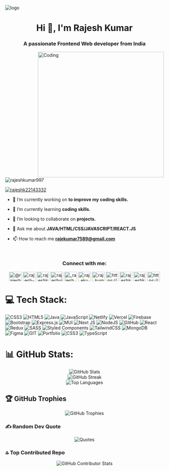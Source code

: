![logo](https://camo.githubusercontent.com/48ec00ed4c84e771db4a1db90b56352923a8d644452a32b434d68e97006c9337/68747470733a2f2f63686b736b696c6c732e636f6d2f77702d636f6e74656e742f75706c6f6164732f323032302f30342f504e432d416e696d617465642d42616e6e6572732e676966)
<h1 align="center">Hi 👋, I'm Rajesh Kumar</h1>
<h3 align="center">A passionate Frontend Web developer from India</h3>
<img align="right" width="400" src="https://cdn.dribbble.com/users/1162077/screenshots/3848914/programmer.gif" alt="Coding">
<p align="left"> <img src="https://komarev.com/ghpvc/?username=rajeshkumar997&label=Profile%20views&color=0e75b6&style=flat" alt="rajeshkumar997" /> </p>

<p align="left"> <a href="https://twitter.com/rajeshk22143332" target="blank"><img src="https://img.shields.io/twitter/follow/rajeshk22143332?logo=twitter&style=for-the-badge" alt="rajeshk22143332" /></a> </p>

- 🔭 I’m currently working on **to improve my coding skills.**

- 🌱 I’m currently learning **coding skills.**

- 👯 I’m looking to collaborate on **projects.**

- 💬 Ask me about **JAVA/HTML/CSS/JAVASCRIPT/REACT.JS**

- 📫 How to reach me **rajekumar7589@gmail.com**
<br />

<h3 align="center">Connect with me:</h3>
<p align="center">
<a href="https://twitter.com/@rajeshk22143332" target="blank"><img align="center" src="https://raw.githubusercontent.com/rahuldkjain/github-profile-readme-generator/master/src/images/icons/Social/twitter.svg" alt="@rajeshk22143332" height="30" width="40" /></a>
<a href="https://www.linkedin.com/in/rajesh-vishwa95/" target="blank"><img align="center" src="https://raw.githubusercontent.com/rahuldkjain/github-profile-readme-generator/master/src/images/icons/Social/linked-in-alt.svg" alt="rajesh-kumar-999a8b1bb/" height="30" width="40" /></a>
<a href="https://www.linkedin.com/in/rajeshkumar997/" target="blank"><img align="center" src="https://raw.githubusercontent.com/rahuldkjain/github-profile-readme-generator/master/src/images/icons/Social/linked-in-alt.svg" alt="rajeshkumar997/" height="30" width="40" /></a>
<a href="https://fb.com/rajeshvishwa978" target="blank"><img align="center" src="https://raw.githubusercontent.com/rahuldkjain/github-profile-readme-generator/master/src/images/icons/Social/facebook.svg" alt="rajeshvishwa978" height="30" width="40" /></a>
<a href="https://instagram.com/_rajesh_vishwa" target="blank"><img align="center" src="https://raw.githubusercontent.com/rahuldkjain/github-profile-readme-generator/master/src/images/icons/Social/instagram.svg" alt="_rajesh_vishwa" height="30" width="40" /></a>
<a href="https://www.hackerrank.com/rajekumar7589" target="blank"><img align="center" src="https://raw.githubusercontent.com/rahuldkjain/github-profile-readme-generator/master/src/images/icons/Social/hackerrank.svg" alt="rajekumar7589" height="30" width="40" /></a>
<a href="https://www.leetcode.com/raj_kumar16" target="blank"><img align="center" src="https://raw.githubusercontent.com/rahuldkjain/github-profile-readme-generator/master/src/images/icons/Social/leet-code.svg" alt="raj_kumar16" height="30" width="40" /></a>
<a href="https://auth.geeksforgeeks.org/user/https://auth.geeksforgeeks.org/user/vishwarun0c" target="blank"><img align="center" src="https://raw.githubusercontent.com/rahuldkjain/github-profile-readme-generator/master/src/images/icons/Social/geeks-for-geeks.svg" alt="https://auth.geeksforgeeks.org/user/vishwarun0c" height="30" width="40" /></a>
<a href="https://www.hackerrank.com/rajeshkumar997" target="blank"><img align="center" src="https://raw.githubusercontent.com/rahuldkjain/github-profile-readme-generator/master/src/images/icons/Social/hackerrank.svg" alt="rajeshkumar997" height="30" width="40" /></a>
<a href="https://www.leetcode.com/rajeshkumar997" target="blank"><img align="center" src="https://raw.githubusercontent.com/rahuldkjain/github-profile-readme-generator/master/src/images/icons/Social/leet-code.svg" alt="rajeshkumar997" height="30" width="40" /></a>
<a href="https://auth.geeksforgeeks.org/user/https://auth.geeksforgeeks.org/user/rajeshkumar997" target="blank"><img align="center" src="https://raw.githubusercontent.com/rahuldkjain/github-profile-readme-generator/master/src/images/icons/Social/geeks-for-geeks.svg" alt="https://auth.geeksforgeeks.org/user/rajeshkumar997" height="30" width="40" /></a>
</p>

# 💻 Tech Stack:
![CSS3](https://img.shields.io/badge/css3-%231572B6.svg?style=for-the-badge&logo=css3&logoColor=white) ![HTML5](https://img.shields.io/badge/html5-%23E34F26.svg?style=for-the-badge&logo=html5&logoColor=white) ![Java](https://img.shields.io/badge/java-%23ED8B00.svg?style=for-the-badge&logo=java&logoColor=white) ![JavaScript](https://img.shields.io/badge/javascript-%23323330.svg?style=for-the-badge&logo=javascript&logoColor=%23F7DF1E) ![Netlify](https://img.shields.io/badge/netlify-%23000000.svg?style=for-the-badge&logo=netlify&logoColor=#00C7B7) ![Vercel](https://img.shields.io/badge/vercel-%23000000.svg?style=for-the-badge&logo=vercel&logoColor=white) ![Firebase](https://img.shields.io/badge/firebase-%23039BE5.svg?style=for-the-badge&logo=firebase) ![Bootstrap](https://img.shields.io/badge/bootstrap-%23563D7C.svg?style=for-the-badge&logo=bootstrap&logoColor=white) ![Express.js](https://img.shields.io/badge/express.js-%23404d59.svg?style=for-the-badge&logo=express&logoColor=%2361DAFB) ![MUI](https://img.shields.io/badge/MUI-%230081CB.svg?style=for-the-badge&logo=material-ui&logoColor=white) ![Next JS](https://img.shields.io/badge/Next-black?style=for-the-badge&logo=next.js&logoColor=white) ![NodeJS](https://img.shields.io/badge/node.js-6DA55F?style=for-the-badge&logo=node.js&logoColor=white) ![GitHub](https://img.shields.io/badge/GitHub-%23121011.svg?style=for-the-badge&logo=github&logoColor=white) ![React](https://img.shields.io/badge/react-%2320232a.svg?style=for-the-badge&logo=react&logoColor=%2361DAFB) ![Redux](https://img.shields.io/badge/redux-%23593d88.svg?style=for-the-badge&logo=redux&logoColor=white) ![SASS](https://img.shields.io/badge/SASS-hotpink.svg?style=for-the-badge&logo=SASS&logoColor=white) ![Styled Components](https://img.shields.io/badge/styled--components-DB7093?style=for-the-badge&logo=styled-components&logoColor=white) ![TailwindCSS](https://img.shields.io/badge/tailwindcss-%2338B2AC.svg?style=for-the-badge&logo=tailwind-css&logoColor=white) ![MongoDB](https://img.shields.io/badge/MongoDB-%234ea94b.svg?style=for-the-badge&logo=mongodb&logoColor=white) 	![Figma](https://img.shields.io/badge/figma-%23F24E1E.svg?style=for-the-badge&logo=figma&logoColor=white) ![GIT](https://img.shields.io/badge/Git-fc6d26?style=for-the-badge&logo=git&logoColor=white) ![Portfolio](https://img.shields.io/badge/Portfolio-%23000000.svg?style=for-the-badge&logo=firefox&logoColor=#FF7139) ![CSS3](https://img.shields.io/badge/css3-%231572B6.svg?style=for-the-badge&logo=css3&logoColor=white) ![TypeScript](https://img.shields.io/badge/typescript-%23007ACC.svg?style=for-the-badge&logo=typescript&logoColor=white)
# 📊 GitHub Stats:
<div align="center">
    <img src="https://github-readme-stats.vercel.app/api?username=rajeshkumar997&theme=dark&hide_border=false&include_all_commits=false&count_private=false" alt="GitHub Stats"/><br/>
    <img src="https://github-readme-streak-stats.herokuapp.com/?user=rajeshkumar997&theme=dark&hide_border=false" alt="GitHub Streak"/><br/>
    <img src="https://github-readme-stats.vercel.app/api/top-langs/?username=rajeshkumar997&theme=dark&hide_border=false&include_all_commits=false&count_private=false&layout=compact" alt="Top Languages"/>
</div>

## 🏆 GitHub Trophies
<div align="center">
    <img src="https://github-profile-trophy.vercel.app/?username=rajeshkumar997&theme=dracula&no-frame=false&no-bg=true&margin-w=4" alt="GitHub Trophies"/>
</div>

### ✍️ Random Dev Quote
<div align="center">
    <img src="https://quotes-github-readme.vercel.app/api?type=horizontal&theme=gruvbox" alt="Quotes"/>
</div>

### 🔝 Top Contributed Repo
<div align="center">
    <img src="https://github-contributor-stats.vercel.app/api?username=rajeshkumar997&limit=5&theme=monokai&combine_all_yearly_contributions=true" alt="GitHub Contributor Stats"/>
</div>

